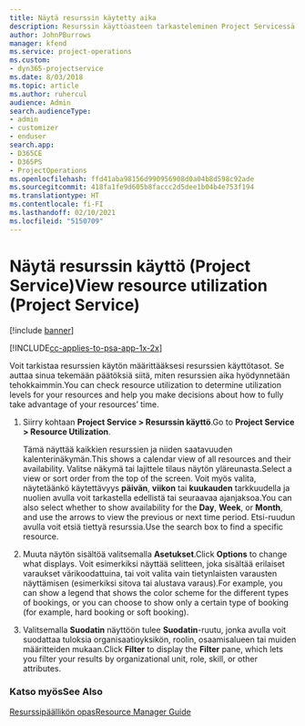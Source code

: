 ```yaml
---
title: Näytä resurssin käytetty aika
description: Resurssin käyttöasteen tarkasteleminen Project Servicessä
author: JohnPBurrows
manager: kfend
ms.service: project-operations
ms.custom:
- dyn365-projectservice
ms.date: 8/03/2018
ms.topic: article
ms.author: ruhercul
audience: Admin
search.audienceType:
- admin
- customizer
- enduser
search.app:
- D365CE
- D365PS
- ProjectOperations
ms.openlocfilehash: ffd41aba98156d990956908d0a04b8d598c92ade
ms.sourcegitcommit: 418fa1fe9d605b8faccc2d5dee1b04b4e753f194
ms.translationtype: HT
ms.contentlocale: fi-FI
ms.lasthandoff: 02/10/2021
ms.locfileid: "5150709"
---
```

# <a name="view-resource-utilization-project-service"></a><span data-ttu-id="df1b8-103">Näytä resurssin käyttö (Project Service)</span><span class="sxs-lookup"><span data-stu-id="df1b8-103">View resource utilization (Project Service)</span></span>

[!include [banner](../includes/psa-now-project-operations.md)]

[!INCLUDE[cc-applies-to-psa-app-1x-2x](../includes/cc-applies-to-psa-app-1x-2x.md)]

<span data-ttu-id="df1b8-104">Voit tarkistaa resurssien käytön määrittääksesi resurssien käyttötasot. Se auttaa sinua tekemään päätöksiä siitä, miten resurssien aika hyödynnetään tehokkaimmin.</span><span class="sxs-lookup"><span data-stu-id="df1b8-104">You can check resource utilization to determine utilization levels for your resources and help you make decisions about how to fully take advantage of your resources’ time.</span></span>  
  
1. <span data-ttu-id="df1b8-105">Siirry kohtaan **Project Service > Resurssin käyttö**.</span><span class="sxs-lookup"><span data-stu-id="df1b8-105">Go to **Project Service > Resource Utilization**.</span></span> 

     <span data-ttu-id="df1b8-106">Tämä näyttää kaikkien resurssien ja niiden saatavuuden kalenterinäkymän.</span><span class="sxs-lookup"><span data-stu-id="df1b8-106">This shows a calendar view of all resources and their availability.</span></span> <span data-ttu-id="df1b8-107">Valitse näkymä tai lajittele tilaus näytön yläreunasta.</span><span class="sxs-lookup"><span data-stu-id="df1b8-107">Select a view or sort order from the top of the screen.</span></span> <span data-ttu-id="df1b8-108">Voit myös valita, näytetäänkö käytettävyys **päivän**, **viikon** tai **kuukauden** tarkkuudella ja nuolien avulla voit tarkastella edellistä tai seuraavaa ajanjaksoa.</span><span class="sxs-lookup"><span data-stu-id="df1b8-108">You can also select whether to show availability for the **Day**, **Week**, or **Month**, and use the arrows to view the previous or next time period.</span></span> <span data-ttu-id="df1b8-109">Etsi-ruudun avulla voit etsiä tiettyä resurssia.</span><span class="sxs-lookup"><span data-stu-id="df1b8-109">Use the search box to find a specific resource.</span></span>      
  
2. <span data-ttu-id="df1b8-110">Muuta näytön sisältöä valitsemalla **Asetukset**.</span><span class="sxs-lookup"><span data-stu-id="df1b8-110">Click **Options** to change what displays.</span></span> <span data-ttu-id="df1b8-111">Voit esimerkiksi näyttää selitteen, joka sisältää erilaiset varaukset värikoodattuina, tai voit valita vain tietynlaisten varausten näyttämisen (esimerkiksi sitova tai alustava varaus).</span><span class="sxs-lookup"><span data-stu-id="df1b8-111">For example, you can show a legend that shows the color scheme for the different types of bookings, or you can choose to show only a certain type of booking (for example, hard booking or soft booking).</span></span>  

3. <span data-ttu-id="df1b8-112">Valitsemalla **Suodatin** näyttöön tulee **Suodatin**-ruutu, jonka avulla voit suodattaa tuloksia organisaatioyksikön, roolin, osaamisalueen tai muiden määritteiden mukaan.</span><span class="sxs-lookup"><span data-stu-id="df1b8-112">Click **Filter** to display the **Filter** pane, which lets you filter your results by organizational unit, role, skill, or other attributes.</span></span>  
  
### <a name="see-also"></a><span data-ttu-id="df1b8-113">Katso myös</span><span class="sxs-lookup"><span data-stu-id="df1b8-113">See Also</span></span>  
 [<span data-ttu-id="df1b8-114">Resurssipäällikön opas</span><span class="sxs-lookup"><span data-stu-id="df1b8-114">Resource Manager Guide</span></span>](../psa/resource-manager-guide.md)
